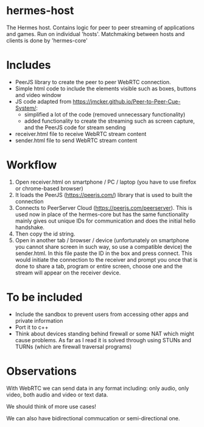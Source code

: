 # hermes-host
The Hermes host. Contains logic for peer to peer streaming of applications and games. Run on individual 'hosts'. Matchmaking between hosts and clients is done by 'hermes-core'


# Includes
- PeerJS library to create the peer to peer WebRTC connection.
- Simple html code to include the elements visible such as boxes, buttons and video window
- JS code adapted from https://jmcker.github.io/Peer-to-Peer-Cue-System/:
    - simplified a lot of the code (removed unnecessary functionality)
    - added functionality to create the streaming such as screen capture, and the PeerJS code for stream sending
- receiver.html file to receive WebRTC stream content
- sender.html file to send WebRTC stream content

# Workflow
1) Open receiver.html on smartphone / PC / laptop (you have to use firefox or chrome-based browser)
2) It loads the PeerJS (https://peerjs.com/) library that is used to built the connection
3) Connects to PeerServer Cloud (https://peerjs.com/peerserver). This is used now in place of the hermes-core but has the same functionality mainly gives out unique IDs for communication and does the initial hello handshake.
4) Then copy the id string.
5) Open in another tab / browser / device (unfortunately on smartphone you cannot share screen in such way, so use a compatible device) the sender.html. In this file paste the ID in the box and press connect. This would initiate the connection to the receiver and prompt you once that is done to share a tab, program or entire screen, choose one and the stream will appear on the receiver device.

# To be included
- Include the sandbox to prevent users from accessing other apps and private information
- Port it to c++
- Think about devices standing behind firewall or some NAT which might cause problems. As far as I read it is solved through using STUNs and TURNs (which are firewall traversal programs)

# Observations
With WebRTC we can send data in any format including: only audio, only video, both audio and video or text data. 

We should think of more use cases!

We can also have bidirectional commucation or semi-directional one. 